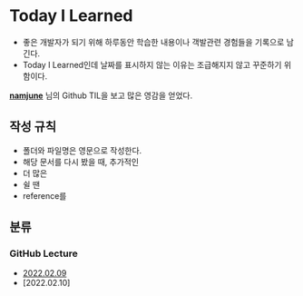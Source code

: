 # Today I Learned
- 좋은 개발자가 되기 위해 하루동안 학습한 내용이나 객발관련 경험들을 기록으로 남긴다.
- Today I Learned인데 날짜를 표시하지 않는 이유는 조급해지지 않고 꾸준하기 위함이다.

[**namjune**](https://github.com/namjunemy/TIL) 님의 Github TIL을 보고 많은 영감을 얻었다.

## 작성 규칙
- 폴더와 파일명은 영문으로 작성한다.
- 해당 문서를 다시 봤을 때, 추가적인
- 더 많은
- 쉴 땐
- reference를

## 분류
### GitHub Lecture
- [2022.02.09](markdown-basic.md)
- [2022.02.10]